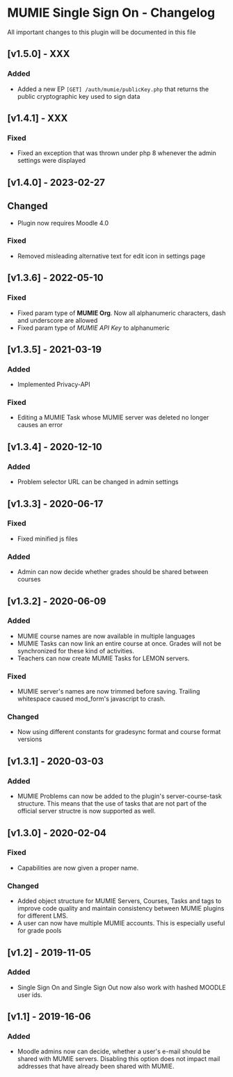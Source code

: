 # MUMIE Single Sign On - Changelog

All important changes to this plugin will be documented in this file

## [v1.5.0] - XXX
### Added
- Added a new EP `[GET] /auth/mumie/publicKey.php` that returns the public cryptographic key used to sign data

## [v1.4.1] - XXX
### Fixed
- Fixed an exception that was thrown under php 8 whenever the admin settings were displayed

## [v1.4.0] - 2023-02-27
## Changed
- Plugin now requires Moodle 4.0

### Fixed
- Removed misleading alternative text for edit icon in settings page

## [v1.3.6] - 2022-05-10
### Fixed
- Fixed param type of **MUMIE Org**. Now all alphanumeric characters, dash and underscore are allowed
- Fixed param type of *MUMIE API Key* to alphanumeric

## [v1.3.5] - 2021-03-19
### Added
- Implemented Privacy-API

### Fixed
- Editing a MUMIE Task whose MUMIE server was deleted no longer causes an error

## [v1.3.4] - 2020-12-10
### Added
- Problem selector URL can be changed in admin settings

## [v1.3.3] - 2020-06-17
### Fixed
- Fixed minified js files

### Added
- Admin can now decide whether grades should be shared between courses

## [v1.3.2] - 2020-06-09
### Added
- MUMIE course names are now available in multiple languages
- MUMIE Tasks can now link an entire course at once. Grades will not be synchronized for these kind of activities.
- Teachers can now create MUMIE Tasks for LEMON servers.

### Fixed
- MUMIE server's names are now trimmed before saving. Trailing whitespace caused mod_form's javascript to crash.

### Changed
- Now using different constants for gradesync format and course format versions

## [v1.3.1] - 2020-03-03
### Added
- MUMIE Problems can now be added to the plugin's server-course-task structure. 
This means that the use of tasks that are not part of the official server structre is now supported as well.

## [v1.3.0] - 2020-02-04
### Fixed
- Capabilities are now given a proper name.

### Changed
- Added object structure for MUMIE Servers, Courses, Tasks and tags to 
improve code quality and maintain consistency between MUMIE plugins for different LMS.
- A user can now have multiple MUMIE accounts. This is especially useful for grade pools

## [v1.2] - 2019-11-05
### Added
- Single Sign On and Single Sign Out now also work with hashed MOODLE user ids.


## [v1.1] - 2019-16-06
### Added

- Moodle admins now can decide, whether a user's e-mail should be shared with MUMIE servers. 
Disabling this option does not impact mail addresses that have already been shared with MUMIE.
